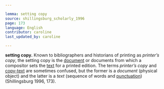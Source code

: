 ```yaml
---

lemma: setting copy
source: shillingsburg_scholarly_1996
page: 173
language: English
contributor: caroline
last_updated_by: caroline

---
```


**setting copy.** Known to bibliographers and historians of printing as _printer’s copy_, the setting copy is the [document](document.html) or documents from which a compositor sets the [text](text.html) for a printed edition. The terms _printer’s copy_ and [copy-text](copyText.html) are sometimes confused, but the former is a _document_ (physical object) and the latter is a _text_ (sequence of words and [punctuation](punctuation.html)) (Shillingsburg 1996, 173).
